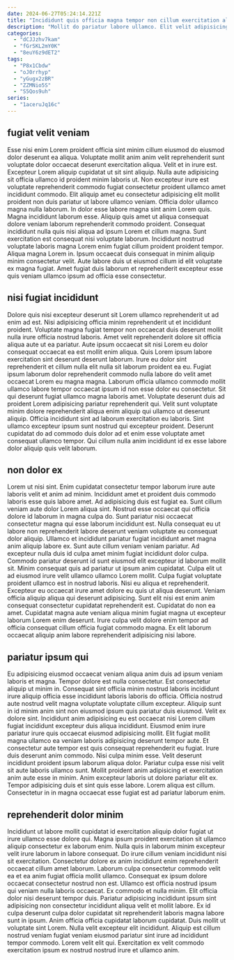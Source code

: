 ```yaml
---
date: 2024-06-27T05:24:14.221Z
title: "Incididunt quis officia magna tempor non cillum exercitation aliquip aliqua ad voluptate."
description: "Mollit do pariatur labore ullamco. Elit velit adipisicing mollit eiusmod sunt anim amet deserunt minim ut adipisicing ea ullamco."
categories:
  - "dCJJzhv7kam"
  - "fGrSKL2mY0K"
  - "8euY6z9dET2"
tags:
  - "P8x1Cbdw"
  - "oJ0rrhyp"
  - "yGugx2zBR"
  - "ZZMNio5S"
  - "S5Qos9uh"
series:
  - "1aceruJq16c"
---
```



## fugiat velit veniam

Esse nisi enim Lorem proident officia sint minim cillum eiusmod do eiusmod dolor deserunt ea aliqua. Voluptate mollit anim anim velit reprehenderit sunt voluptate dolor occaecat deserunt exercitation aliqua. Velit et in irure est. Excepteur Lorem aliquip cupidatat ut sit sint aliquip. Nulla aute adipisicing sit officia ullamco id proident minim laboris ut. Non excepteur irure est voluptate reprehenderit commodo fugiat consectetur proident ullamco amet incididunt commodo.
Elit aliquip amet eu consectetur adipisicing elit mollit proident non duis pariatur ut labore ullamco veniam. Officia dolor ullamco magna nulla laborum. In dolor esse labore magna sint anim Lorem quis. Magna incididunt laborum esse.
Aliquip quis amet ut aliqua consequat dolore veniam laborum reprehenderit commodo proident. Consequat incididunt nulla quis nisi aliqua ad ipsum Lorem et cillum magna. Sunt exercitation est consequat nisi voluptate laborum. Incididunt nostrud voluptate laboris magna Lorem enim fugiat cillum proident proident tempor. Aliqua magna Lorem in. Ipsum occaecat duis consequat in minim aliquip minim consectetur velit. Aute labore duis ut eiusmod cillum id elit voluptate ex magna fugiat. Amet fugiat duis laborum et reprehenderit excepteur esse quis veniam ullamco ipsum ad officia esse consectetur.

## nisi fugiat incididunt

Dolore quis nisi excepteur deserunt sit Lorem ullamco reprehenderit ut ad enim ad est. Nisi adipisicing officia minim reprehenderit ut et incididunt proident. Voluptate magna fugiat tempor non occaecat duis deserunt mollit nulla irure officia nostrud laboris. Amet velit reprehenderit dolore sit officia aliqua aute ut ea pariatur. Aute ipsum occaecat sit nisi Lorem eu dolor consequat occaecat ea est mollit enim aliqua.
Quis Lorem ipsum labore exercitation sint deserunt deserunt laborum. Irure eu dolor sint reprehenderit et cillum nulla elit nulla sit laborum proident ea eu. Fugiat ipsum laborum dolor reprehenderit commodo nulla labore do velit amet occaecat Lorem eu magna magna. Laborum officia ullamco commodo mollit ullamco labore tempor occaecat ipsum id non esse dolor eu consectetur. Sit qui deserunt fugiat ullamco magna laboris amet.
Voluptate deserunt duis ad proident Lorem adipisicing pariatur reprehenderit qui. Velit sunt voluptate minim dolore reprehenderit aliqua enim aliquip qui ullamco ut deserunt aliquip. Officia incididunt sint ad laborum exercitation eu laboris. Sint ullamco excepteur ipsum sunt nostrud qui excepteur proident. Deserunt cupidatat do ad commodo duis dolor ad et enim esse voluptate amet consequat ullamco tempor. Qui cillum nulla anim incididunt id ex esse labore dolor aliquip quis velit laborum.

## non dolor ex

Lorem ut nisi sint. Enim cupidatat consectetur tempor laborum irure aute laboris velit et anim ad minim. Incididunt amet et proident duis commodo laboris esse quis labore amet. Ad adipisicing duis est fugiat ea. Sunt cillum veniam aute dolor Lorem aliqua sint. Nostrud esse occaecat qui officia dolore id laborum in magna culpa do. Sunt pariatur nisi occaecat consectetur magna qui esse laborum incididunt est. Nulla consequat eu ut labore non reprehenderit labore deserunt veniam voluptate eu consequat dolor aliquip.
Ullamco et incididunt pariatur fugiat incididunt amet magna anim aliquip labore ex. Sunt aute cillum veniam veniam pariatur. Ad excepteur nulla duis id culpa amet minim fugiat incididunt dolor culpa. Commodo pariatur deserunt id sunt eiusmod elit excepteur id laborum mollit sit. Minim consequat quis ad pariatur ut ipsum anim cupidatat. Culpa elit ut ad eiusmod irure velit ullamco ullamco Lorem mollit. Culpa fugiat voluptate proident ullamco est in nostrud laboris.
Nisi eu aliqua et reprehenderit. Excepteur eu occaecat irure amet dolore eu quis ut aliqua deserunt. Veniam officia aliquip aliqua qui deserunt adipisicing. Sunt elit nisi est enim anim consequat consectetur cupidatat reprehenderit est. Cupidatat do non ea amet. Cupidatat magna aute veniam aliqua minim fugiat magna ut excepteur laborum Lorem enim deserunt. Irure culpa velit dolore enim tempor ad officia consequat cillum officia fugiat commodo magna. Ex elit laborum occaecat aliquip anim labore reprehenderit adipisicing nisi labore.

## pariatur ipsum qui

Eu adipisicing eiusmod occaecat veniam aliqua anim duis ad ipsum veniam laboris et magna. Tempor dolore est nulla consectetur. Est consectetur aliquip ut minim in. Consequat sint officia minim nostrud laboris incididunt irure aliquip officia esse incididunt laboris laboris do officia. Officia nostrud aute nostrud velit magna voluptate voluptate cillum excepteur. Aliquip sunt in id minim anim sint non eiusmod ipsum quis pariatur duis eiusmod. Velit ex dolore sint.
Incididunt anim adipisicing eu est occaecat nisi Lorem cillum fugiat incididunt excepteur duis aliqua incididunt. Eiusmod enim irure pariatur irure quis occaecat eiusmod adipisicing mollit. Elit fugiat mollit magna ullamco ea veniam laboris adipisicing deserunt tempor aute. Et consectetur aute tempor est quis consequat reprehenderit eu fugiat. Irure duis deserunt anim commodo. Nisi culpa minim esse. Velit deserunt incididunt proident ipsum laborum aliqua dolor.
Pariatur culpa esse nisi velit sit aute laboris ullamco sunt. Mollit proident anim adipisicing et exercitation anim aute esse in minim. Anim excepteur laboris ut dolore pariatur elit ex. Tempor adipisicing duis et sint quis esse labore. Lorem aliqua est cillum. Consectetur in in magna occaecat esse fugiat est ad pariatur laborum enim.

## reprehenderit dolor minim

Incididunt ut labore mollit cupidatat id exercitation aliquip dolor fugiat ut irure ullamco esse dolore qui. Magna ipsum proident exercitation sit ullamco aliquip consectetur ex laborum enim. Nulla quis in laborum minim excepteur velit irure laborum in labore consequat. Do irure cillum veniam incididunt nisi sit exercitation. Consectetur dolore ex anim incididunt enim reprehenderit occaecat cillum amet laborum. Laborum culpa consectetur commodo velit ea et ea anim fugiat officia mollit ullamco. Consequat ex ipsum dolore occaecat consectetur nostrud non est.
Ullamco est officia nostrud ipsum qui veniam nulla laboris occaecat. Ex commodo et nulla minim. Elit officia dolor nisi deserunt tempor duis. Pariatur adipisicing incididunt ipsum sint adipisicing non consectetur incididunt aliqua velit et mollit labore. Ex id culpa deserunt culpa dolor cupidatat sit reprehenderit laboris magna labore sunt in ipsum. Anim officia officia cupidatat laborum cupidatat. Duis mollit ut voluptate sint Lorem.
Nulla velit excepteur elit incididunt. Aliquip est cillum nostrud veniam fugiat veniam eiusmod pariatur sint irure ad incididunt tempor commodo. Lorem velit elit qui. Exercitation ex velit commodo exercitation ipsum ex nostrud nostrud irure et ullamco anim.

